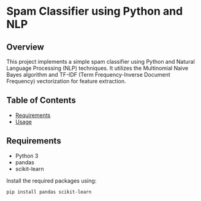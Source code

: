 # Spam Classifier using Python and NLP

## Overview

This project implements a simple spam classifier using Python and Natural Language Processing (NLP) techniques. It utilizes the Multinomial Naive Bayes algorithm and TF-IDF (Term Frequency-Inverse Document Frequency) vectorization for feature extraction.

## Table of Contents

- [Requirements](#requirements)
- [Usage](#usage)

## Requirements

- Python 3
- pandas
- scikit-learn

Install the required packages using:

```bash
pip install pandas scikit-learn


